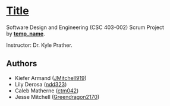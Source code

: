 # [**Title**](https://github.com/JMitchell919/csc403-Temp_Name)
Software Design and Engineering (CSC 403-002) Scrum Project \
by <ins>**temp_name**</ins>.

Instructor: Dr. Kyle Prather.

## **Authors**
- Kiefer Armand ([JMitchell919](https://github.com/JMitchell919))
- Lily Derosa ([ndd323](https://github.com/ndd323))
- Caleb Matherne ([ctm042](https://github.com/ctm042))
- Jesse Mitchell ([Greendragon2170](https://github.com/Greendragon2170))

